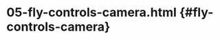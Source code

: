 # 05-fly-controls-camera.html {#fly-controls-camera}

<Example filename="05-fly-controls-camera" />
